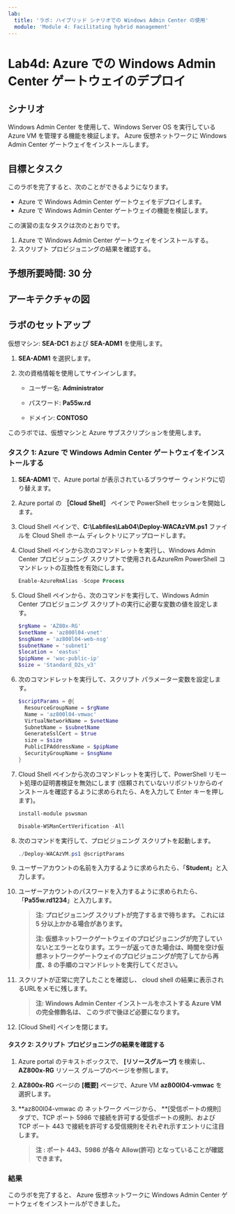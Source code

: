 ```yaml
---
lab:
  title: 'ラボ: ハイブリッド シナリオでの Windows Admin Center の使用'
  module: 'Module 4: Facilitating hybrid management'
---
```


# <a name="lab-using-windows-admin-center-in-hybrid-scenarios"></a>Lab4d: Azure での Windows Admin Center ゲートウェイのデプロイ

## <a name="scenario"></a>シナリオ

Windows Admin Center を使用して、Windows Server OS を実行している Azure VM を管理する機能を検証します。 Azure 仮想ネットワークに Windows Admin Center ゲートウェイをインストールします。

## <a name="objectives"></a>目標とタスク

このラボを完了すると、次のことができるようになります。

- Azure で Windows Admin Center ゲートウェイをデプロイします。
- Azure で Windows Admin Center ゲートウェイの機能を検証します。

この演習の主なタスクは次のとおりです。

1. Azure で Windows Admin Center ゲートウェイをインストールする。
1. スクリプト プロビジョニングの結果を確認する。

## <a name="estimated-time-90-minutes"></a>予想所要時間: 30 分

## <a name="architecture"></a>アーキテクチャの図



## <a name="lab-setup"></a>ラボのセットアップ

仮想マシン: **SEA-DC1** および **SEA-ADM1** を使用します。



1. **SEA-ADM1** を選択します。

1. 次の資格情報を使用してサインインします。

   - ユーザー名: **Administrator**
   
   - パスワード: **Pa55w.rd**
   
   - ドメイン: **CONTOSO**
   
     

このラボでは、仮想マシンと Azure サブスクリプションを使用します。 



### <a name="task-1-install-windows-admin-center-gateway-in-azure"></a>タスク 1: Azure で Windows Admin Center ゲートウェイをインストールする

1. **SEA-ADM1** で、Azure portal が表示されているブラウザー ウィンドウに切り替えます。

1. Azure portal の **［Cloud Shell］** ペインで PowerShell セッションを開始します。

1. Cloud Shell ペインで、**C:\\Labfiles\\Lab04\\Deploy-WACAzVM.ps1** ファイルを Cloud Shell ホーム ディレクトリにアップロードします。

1. Cloud Shell ペインから次のコマンドレットを実行し、Windows Admin Center プロビジョニング スクリプトで使用されるAzureRm PowerShell コマンドレットの互換性を有効にします。

   ```powershell
   Enable-AzureRmAlias -Scope Process
   ```

1. Cloud Shell ペインから、次のコマンドを実行して、Windows Admin Center プロビジョニング スクリプトの実行に必要な変数の値を設定します。

   ```powershell
   $rgName = 'AZ80x-RG'
   $vnetName = 'az800l04-vnet'
   $nsgName = 'az800l04-web-nsg'
   $subnetName = 'subnet1'
   $location = 'eastus'
   $pipName = 'wac-public-ip'
   $size = 'Standard_D2s_v3'
   ```

1. 次のコマンドレットを実行して、スクリプト パラメーター変数を設定します。

   ```powershell
   $scriptParams = @{
     ResourceGroupName = $rgName
     Name = 'az800l04-vmwac'
     VirtualNetworkName = $vnetName
     SubnetName = $subnetName
     GenerateSslCert = $true
     size = $size
     PublicIPAddressName = $pipName
     SecurityGroupName = $nsgName
   }
   ```

1. Cloud Shell ペインから次のコマンドレットを実行して、PowerShell リモート処理の証明書検証を無効にします (信頼されていないリポジトリからのインストールを確認するように求められたら、Aを入力して Enter キーを押します)。

   ```powershell
   install-module pswsman
   ```

   ```powershell
   Disable-WSManCertVerification -All
   ```

   

1. 次のコマンドを実行して、プロビジョニング スクリプトを起動します。

   ```powershell
   ./Deploy-WACAzVM.ps1 @scriptParams
   ```

1. ユーザーアカウントの名前を入力するように求められたら、「**Student**」と入力します。

1. ユーザーアカウントのパスワードを入力するように求められたら、「**Pa55w.rd1234**」と入力します。

    >**注: プロビジョニング スクリプトが完了するまで待ちます。 これには 5 分以上かかる場合があります。**
    >
    >**注: 仮想ネットワークゲートウェイのプロビジョニングが完了していないとエラーとなります。エラーが返ってきた場合は、時間を空け仮想ネットワークゲートウェイのプロビジョニングが完了してから再度、8 の手順のコマンドレットを実行してください。**

1. スクリプトが正常に完了したことを確認し、 cloud shell の結果に表示されるURLをメモに残します。

    >**注: Windows Admin Center インストールをホストする Azure VM の完全修飾名は、 このラボで後ほど必要になります。**

1. [Cloud Shell] ペインを閉じます。

#### <a name="task-2-review-results-of-the-script-provisioning"></a>タスク 2: スクリプト プロビジョニングの結果を確認する

1. Azure portal のテキストボックスで、 **[リソースグループ]** を検索し、**AZ800x-RG** リソース グループのページを参照します。

1. **AZ800x-RG** ページの **[概要]** ページで、Azure VM **az800l04-vmwac** を選択します。

1. **az800l04-vmwac の ネットワーク ページから、  **[受信ポートの規則] タブで、TCP ポート 5986 で接続を許可する受信ポートの規則、および TCP ポート 443 で接続を許可する受信規則をそれぞれ示すエントリに注目します。

   > **注 : ポート 443、5986 が各々 Allow(許可) となっていることが確認できます。**

   

### <a name="results"></a>結果

このラボを完了すると、 Azure 仮想ネットワークに Windows Admin Center ゲートウェイをインストールができました。

